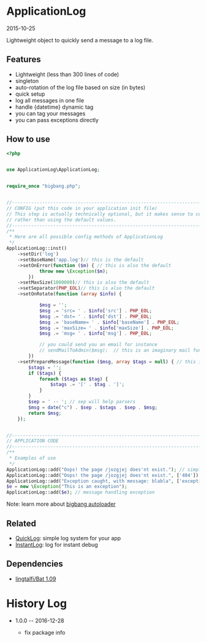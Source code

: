 ApplicationLog
==============
2015-10-25




Lightweight object to quickly send a message to a log file.


Features
------------

 - Lightweight (less than 300 lines of code)
 - singleton  
 - auto-rotation of the log file based on size (in bytes)  
 - quick setup
 - log all messages in one file  
 - handle {datetime} dynamic tag
 - you can tag your messages
 - you can pass exceptions directly




How to use
-----------




```php
<?php


use ApplicationLog\ApplicationLog;


require_once "bigbang.php";


//------------------------------------------------------------------------------/
// CONFIG (put this code in your application init file)
// This step is actually technically optional, but it makes sense to configure the ApplicationLog to YOUR needs
// rather than using the default values.
//------------------------------------------------------------------------------/
/**
 * Here are all possible config methods of ApplicationLog
 */
ApplicationLog::inst()
    ->setDir('log')
    ->setBaseName('app.log')// this is the default
    ->setOnError(function ($m) { // this is also the default
            throw new \Exception($m);
        })
    ->setMaxSize(1000000)// this is also the default
    ->setSeparator(PHP_EOL)// this is also the default
    ->setOnRotate(function (array $info) {

            $msg = '';
            $msg .= 'src= ' . $info['src'] . PHP_EOL;
            $msg .= 'dst= ' . $info['dst'] . PHP_EOL;
            $msg .= 'baseName= ' . $info['baseName'] . PHP_EOL;
            $msg .= 'maxSize= ' . $info['maxSize'] . PHP_EOL;
            $msg .= 'msg= ' . $info['msg'] . PHP_EOL;

            // you could send you an email for instance
            // sendMailToAdmin($msg);  // this is an imaginary mail function that you have in your application
        })
    ->setPrepareMessage(function ($msg, array $tags = null) { // this is also the default
        $stags = '';
        if ($tags) {
            foreach ($tags as $tag) {
                $stags .= '[' . $tag . ']';
            }
        }
        $sep = ' -- '; // sep will help parsers
        $msg = date("c") . $sep . $stags . $sep . $msg;
        return $msg;
    });


//------------------------------------------------------------------------------/
// APPLICATION CODE
//------------------------------------------------------------------------------/
/**
 * Examples of use
 */
ApplicationLog::add("Oops! the page /jozgjej does'nt exist."); // simple message
ApplicationLog::add("Oops! the page /jozgjej does'nt exist.", ['404']); // message with tags
ApplicationLog::add("Exception caught, with message: blabla", ['exception', 'important']); // message with tags
$e = new \Exception("This is an exception");
ApplicationLog::add($e); // message handling exception


```


Note: learn more about [bigbang autoloader](https://github.com/lingtalfi/TheScientist/blob/master/convention.portableAutoloader.eng.md)


Related
------------

- [QuickLog](https://github.com/lingtalfi/QuickLog): simple log system for your app
- [InstantLog](https://github.com/lingtalfi/InstantLog): log for instant debug



Dependencies
------------------

- [lingtalfi/Bat 1.09](https://github.com/lingtalfi/Bat)




History Log
===============
    
- 1.0.0 -- 2016-12-28

    - fix package info